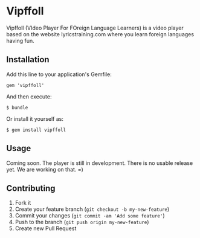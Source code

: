 # Vipffoll

Vipffoll (VIdeo Player For FOreign Language Learners) is a video player based
on the website lyricstraining.com where you learn foreign languages having fun.

## Installation

Add this line to your application's Gemfile:

    gem 'vipffoll'

And then execute:

    $ bundle

Or install it yourself as:

    $ gem install vipffoll

## Usage

Coming soon. The player is still in development. There is no usable release
yet. We are working on that. =)

## Contributing

1. Fork it
2. Create your feature branch (`git checkout -b my-new-feature`)
3. Commit your changes (`git commit -am 'Add some feature'`)
4. Push to the branch (`git push origin my-new-feature`)
5. Create new Pull Request
